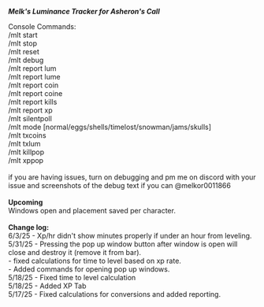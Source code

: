 ***Melk's Luminance Tracker for Asheron's Call***

Console Commands: <br />
/mlt start <br />
/mlt stop <br />
/mlt reset <br />
/mlt debug <br />
/mlt report lum <br />
/mlt report lume <br />
/mlt report coin <br />
/mlt report coine <br />
/mlt report kills <br />
/mlt report xp <br />
/mlt silentpoll <br />
/mlt mode [normal/eggs/shells/timelost/snowman/jams/skulls] <br />
/mlt txcoins <br />
/mlt txlum <br />
/mlt killpop <br />
/mlt xppop <br />
 <br />
if you are having issues, turn on debugging and pm me on discord with your issue and screenshots of the debug text if you can @melkor0011866
<br />
<br />
**Upcoming** <br />
Windows open and placement saved per character. <br />
<br />
**Change log:**<br />
6/3/25  - Xp/hr didn't show minutes properly if under an hour from leveling. <br />
5/31/25 - Pressing the pop up window button after window is open will close and destroy it (remove it from bar).<br />
        - fixed calculations for time to level based on xp rate.<br />
        - Added commands for opening pop up windows.<br />
5/18/25 - Fixed time to level calculation<br />
5/18/25 - Added XP Tab<br />
5/17/25 - Fixed calculations for conversions and added reporting.<br />
